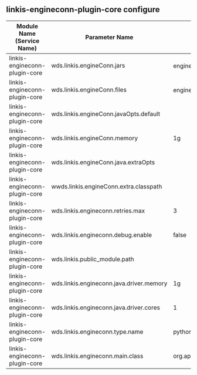 ## linkis-engineconn-plugin-core configure


| Module Name (Service Name) | Parameter Name | Default Value | Description |Used|
| -------- | -------- | ----- |----- |  -----   |
|linkis-engineconn-plugin-core|wds.linkis.engineConn.jars|engineConn额外的Jars|engineConn.jars|
|linkis-engineconn-plugin-core|wds.linkis.engineConn.files |engineConn额外的配置文件 |engineConn.files |
|linkis-engineconn-plugin-core|wds.linkis.engineConn.javaOpts.default| |javaOpts.default|
|linkis-engineconn-plugin-core|wds.linkis.engineConn.memory|  1g |engineConn.memory|
|linkis-engineconn-plugin-core|wds.linkis.engineConn.java.extraOpts|  |java.extraOpts|
|linkis-engineconn-plugin-core|wwds.linkis.engineConn.extra.classpath|  |extra.classpath |
|linkis-engineconn-plugin-core|wds.linkis.engineconn.retries.max|3| retries.max|
|linkis-engineconn-plugin-core|wds.linkis.engineconn.debug.enable|  false |debug.enable|
|linkis-engineconn-plugin-core|wds.linkis.public_module.path| |public_module.path |
|linkis-engineconn-plugin-core|wds.linkis.engineconn.java.driver.memory|1g| driver.memory|
|linkis-engineconn-plugin-core|wds.linkis.engineconn.java.driver.cores|  1 |debug.enable|
|linkis-engineconn-plugin-core|wds.linkis.engineconn.type.name| python |engineconn.type.name|
|linkis-engineconn-plugin-core|wds.linkis.engineconn.main.class| org.apache.linkis.engineconn.launch.EngineConnServer |engineconn.main.class|
